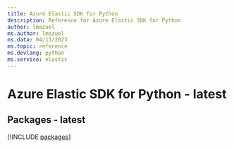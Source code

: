 ```yaml
---
title: Azure Elastic SDK for Python
description: Reference for Azure Elastic SDK for Python
author: lmazuel
ms.author: lmazuel
ms.data: 04/13/2023
ms.topic: reference
ms.devlang: python
ms.service: elastic
---
```

# Azure Elastic SDK for Python - latest
## Packages - latest
[!INCLUDE [packages](elastic-index.md)]